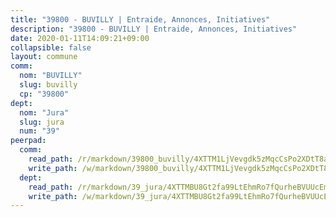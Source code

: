 ```yaml
---
title: "39800 - BUVILLY | Entraide, Annonces, Initiatives"
description: "39800 - BUVILLY | Entraide, Annonces, Initiatives"
date: 2020-01-11T14:09:21+09:00
collapsible: false
layout: commune
comm:
  nom: "BUVILLY"
  slug: buvilly
  cp: "39800"
dept:
  nom: "Jura"
  slug: jura
  num: "39"
peerpad:
  comm:
    read_path: /r/markdown/39800_buvilly/4XTTM1LjVevgdk5zMqcCsPo2XDtT8ak7CeBcQP2pBhi8Zi4gL
    write_path: /w/markdown/39800_buvilly/4XTTM1LjVevgdk5zMqcCsPo2XDtT8ak7CeBcQP2pBhi8Zi4gL-K3TgUWrc17vDfwhWQNJnshSjhWgGRiARFSX8rXDyQEMTM3jDxcxDMdtEPuFSfGpWtppf2iERz6HxFqjtRZmU8aJ3m5bDtkmFM8rBPYFrEnaaDudwtbivbTqsTXoZYnhZT2dzBG76
  dept:
    read_path: /r/markdown/39_jura/4XTTMBU8Gt2fa99LtEhmRo7fQurheBVUUcEmcUcrj82YN8mg7
    write_path: /w/markdown/39_jura/4XTTMBU8Gt2fa99LtEhmRo7fQurheBVUUcEmcUcrj82YN8mg7-K3TgTcNZmu4vnNMaCfgcL8UVTLrMMzc995tkrcbQnJrz2QJUTFFzY77q7ECMK21XeFnonjpMWqFzgVngXjdq8HzYe3HRbuYXbvX8ofWBv48UvWuvbrbp8aQGQQcfezWASxj7orH1
---
```


